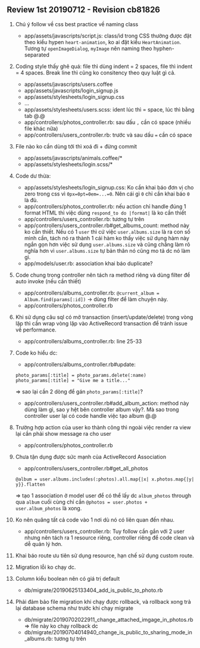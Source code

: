 ## Review 1st 20190712 - Revision cb81826

1. Chú ý follow về css best practice về naming class

    - app/assets/javascripts/script.js: class/id trong CSS thường được đặt theo kiểu hypen `heart-animation`, ko ai đặt kiểu `HeartAnimation`. Tương tự `openImageDialog`, `myImage` nên naming theo hyphen-separated

2. Coding style thấy ghê quá: file thì dùng indent = 2 spaces, file thì indent = 4 spaces. Break line thì cũng ko consitency theo quy luật gì cả.

    - app/assets/javascripts/users.coffee
    - app/assets/javascripts/login_signup.js
    - app/assets/stylesheets/login_signup.css
    - ...
    - app/assets/stylesheets/users.scss: ident lúc thì = space, lúc thì bằng tab @.@
    - app/controllers/photos_controller.rb: sau dấu `,` cần có space (nhiều file khác nữa)
    - app/controllers/users_controller.rb: trước và sau dấu `=` cần có space

3. File nào ko cần dùng tới thì xoá đi + đừng commit

    - app/assets/javascripts/animals.coffee/*
    - app/assets/stylesheets/login.scss/*

4. Code dư thừa:

    - app/assets/stylesheets/login_signup.css:  Ko cần khai báo đơn vị cho zero trong css vì `0px=0pt=0em=...=0`. Nên cái gì `0` chỉ cần khai báo `0` là đủ.
    - app/controllers/photos_controller.rb: nếu action chỉ handle đúng 1 format HTML thì việc dùng `respond_to do |format|` là ko cần thiết
    - app/controllers/users_controller.rb: tương tự trên
    - app/controllers/users_controller.rb#get_albums_count: method này ko cần thiết. Nếu có 1 `user` thì cứ việc `user.albums.size` là ra con số mình cần, tách nó ra thành 1 cái hàm ko thấy việc sử dụng hàm này ngắn gọn hơn việc sử dụng `user.albums.size` và cũng chẳng làm rõ nghĩa hơn vì `user.albums.size` tự bản thân nó cũng mo tả dc nó làm gì.
    - app/models/user.rb: association khai báo duplicate?

5. Code chung trong controller nên tách ra method riêng và dùng filter để auto invoke (nếu cần thiết)

    - app/controllers/albums_controller.rb: `@current_album = Album.find(params[:id])` -> dùng filter để làm chuyện này.
    - app/controllers/photos_controller.rb

6. Khi sử dụng câu sql có mở transaction (insert/update/delete) trong vòng lặp thì cần wrap vòng lặp vào ActiveRecord transaction để tránh issue về performance.

    - app/controllers/albums_controller.rb: line 25-33

7. Code ko hiểu dc:

    - app/controllers/albums_controller.rb#update:

    ```
    photo_params[:title] = photo_params.delete(:name)
    photo_params[:title] = "Give me a title..."
    ```

    => sao lại cần 2 dòng để gán `photo_params[:title]`?

    - app/controllers/users_controller.rb#add_album_action: method này dùng làm gì, sao y hệt bên controller album vậy?. Mà sao trong controller user lại có code handle việc tạo album @.@

8. Trường hợp action của user ko thành công thì ngoài việc render ra view lại cần phải show message ra cho user

    - app/controllers/photos_controller.rb

9. Chưa tận dụng được sức mạnh của ActiveRecord Association

    - app/controllers/users_controller.rb#get_all_photos

    ```
    @album = user.albums.includes(:photos).all.map{|x| x.photos.map{|y| y}}.flatten
    ```

    => tạo 1 association ở model user để có thể lấy dc `album_photos` through qua `album` cuối cùng chỉ cần `@photos = user.photos + user.album_photos` là xong.

10. Ko nên quăng tất cả code vào 1 nơi dù nó có liên quan đến nhau.

    - app/controllers/users_controller.rb: Tuy follow cần gắn với 2 user nhưng nên tách ra 1 resource riêng, controller riêng để code clean và dễ quản lý hơn.

11. Khai báo route ưu tiên sử dụng resource, hạn chế sử dụng custom route.

12. Migration lỗi ko chạy dc.

13. Column kiểu boolean nên có giá trị default

    - db/migrate/20190625133404_add_is_public_to_photo.rb

14. Phải đảm bảo file migration khi chạy được rollback, và rollback xong trả lại database schema như trước khi chạy migrate

    - db/migrate/20190702022911_change_attached_imgage_in_photos.rb => file này ko chạy rollback dc
    - db/migrate/20190704014940_change_is_public_to_sharing_mode_in_albums.rb: tương tự trên